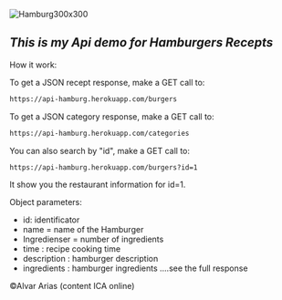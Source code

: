 ![Hamburg300x300](https://user-images.githubusercontent.com/7523384/121002907-29c49f80-c78d-11eb-9459-559687e672d3.png)
## _This is my Api demo for Hamburgers Recepts_

How it work:

To get a JSON recept response, make a GET call to: 
```sh
https://api-hamburg.herokuapp.com/burgers
```

To get a JSON category response, make a GET call to: 
```sh
https://api-hamburg.herokuapp.com/categories
```

You can also search by "id", make a GET call to: 
```sh
https://api-hamburg.herokuapp.com/burgers?id=1
```
It show you the restaurant information for id=1.


Object parameters:

- id: identificator
- name = name of the Hamburger
- Ingredienser = number of ingredients
- time : recipe cooking time
- description : hamburger description
- ingredients : hamburger ingredients
....see the full response


©Alvar Arias (content ICA online)
